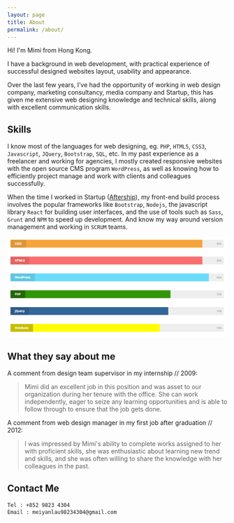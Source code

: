 ```yaml
---
layout: page
title: About
permalink: /about/
---
```


Hi! I'm Mimi from Hong Kong.

I have a background in web development, with practical experience of successful designed websites layout, usability and appearance.

Over the last few years, I’ve had the opportunity of working in web design company, marketing consultancy,  media company and Startup, this has given me extensive web designing knowledge and technical skills, along with excellent communication skills.

## Skills

I know most of the languages for web designing, eg. `PHP`, `HTML5`, `CSS3`, `Javascript`, `JQuery`, `Bootstrap`, `SQL`, etc. In my past experience as a freelancer and working for agencies, I mostly created responsive websites with the open source CMS program `WordPress`, as well as knowing how to efficiently project manage and work with clients and colleagues successfully.

When the time I worked in Startup ([Aftership](https://www.aftership.com)), my front-end build process involves the popular frameworks like `Bootstrap`, `Nodejs`, the javascript library `React` for building user interfaces, and the use of tools such as `Sass`, `Grunt` and `NPM` to speed up development. And know my way around version management and working in `SCRUM` teams.

![Technical Skills](/assets/images/technical-skills.png)

## What they say about me

A comment from design team supervisor in my internship // 2009:

> Mimi did an excellent job in this position and was asset to our organization during her tenure with the office. She can work independently, eager to seize any learning opportunities and is able to follow through to ensure that the job gets done.

A comment from web design manager in my first job after graduation // 2012:

> I was impressed by Mimi's ability to complete works assigned to her with proficient skills, she was enthusiastic about learning new trend and skills, and she was often willing to share the knowledge with her colleagues in the past.


## Contact Me
```
Tel : +852 9823 4304
Email : meiyanlau98234304@gmail.com
```
